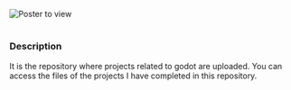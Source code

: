 ![Poster to view](https://godotengine.org/themes/godotengine/assets/press/logo_small_color_light.png)
#
### Description
It is the repository where projects related to godot are uploaded. You can access the files of the projects I have completed in this repository.
